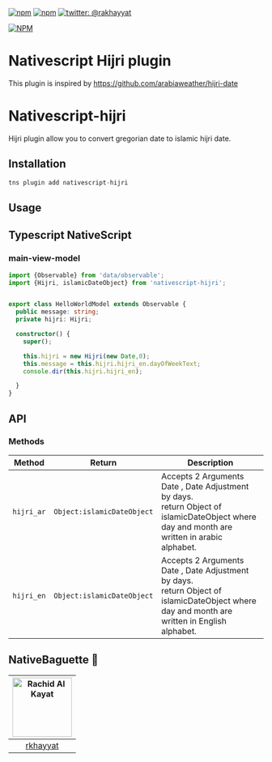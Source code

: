 [![npm](https://img.shields.io/npm/v/nativescript-hijri.svg)](https://www.npmjs.com/package/nativescript-hijri)
[![npm](https://img.shields.io/npm/dt/nativescript-hijri.svg?label=npm%20downloads)](https://www.npmjs.com/package/nativescript-hijri)
[![twitter: @rakhayyat](https://img.shields.io/badge/twitter-%40rakhayyat-2F98C1.svg)](https://twitter.com/rakhayyat)

[![NPM](https://nodei.co/npm/nativescript-hijri.png?downloads=true&downloadRank=true&stars=true)](https://nodei.co/npm/nativescript-hijri/)

# Nativescript Hijri plugin
This plugin is inspired by https://github.com/arabiaweather/hijri-date

# Nativescript-hijri

Hijri plugin allow you to convert gregorian date to islamic hijri date. 

## Installation

```javascript
tns plugin add nativescript-hijri
```

## Usage 

## Typescript NativeScript

### main-view-model
```typescript
import {Observable} from 'data/observable';
import {Hijri, islamicDateObject} from 'nativescript-hijri';


export class HelloWorldModel extends Observable {
  public message: string;
  private hijri: Hijri;

  constructor() {
    super();

    this.hijri = new Hijri(new Date,0);
    this.message = this.hijri.hijri_en.dayOfWeekText;
    console.dir(this.hijri.hijri_en);

  }
}
```

## API

### Methods

| Method | Return | Description |
| --- | --- | --- |
| `hijri_ar` | `Object:islamicDateObject` | Accepts 2 Arguments Date , Date Adjustment by days.<br> return Object of islamicDateObject where day and month are written in arabic alphabet.|
| `hijri_en`| `Object:islamicDateObject` | Accepts 2 Arguments Date , Date Adjustment by days.<br> return Object of islamicDateObject where day and month are written in English alphabet. |

## NativeBaguette 🥖

[<img alt="Rachid Al Kayat" src="https://avatars1.githubusercontent.com/u/10686043?v=3&s=400" width="117">](https://github.com/rkhayyat) |
:---: |
[rkhayyat](https://github.com/rkhayyat)  |


